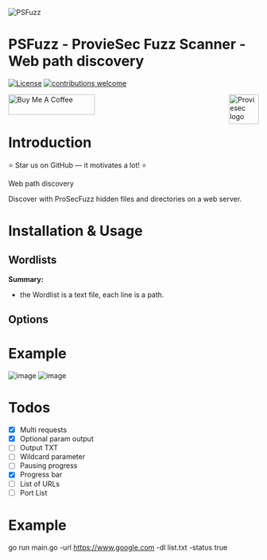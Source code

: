 ![PSFuzz](https://user-images.githubusercontent.com/6010786/176360134-adc6d195-60b0-4628-af06-b6b42afaffae.png)

# PSFuzz - ProvieSec Fuzz Scanner - Web path discovery
[![License](https://img.shields.io/badge/license-MIT-_red.svg)](https://opensource.org/licenses/MIT)
[![contributions welcome](https://img.shields.io/badge/contributions-welcome-brightgreen.svg?style=flat)](https://github.com/dwisiswant0/go-dork/issues)

<a href="https://proviesec.org/">
    <img src="https://avatars.githubusercontent.com/u/92156402?s=400&u=7fe0dbb9085a37818ee8c2b061432a9a69cbff42&v=4" alt="Proviesec logo" title="Proviesec" align="right" height="60" />
</a>
<a href="https://www.buymeacoffee.com/proviesec" target="_blank"><img src="https://cdn.buymeacoffee.com/buttons/default-orange.png" alt="Buy Me A Coffee" height="41" width="174"></a>

# Introduction 

:star: Star us on GitHub — it motivates a lot! :star:

Web path discovery

Discover with ProSecFuzz hidden files and directories on a web server.
# Installation & Usage

Wordlists
---------------
**Summary:**
  - the Wordlist is a text file, each line is a path.
  
Options
---------------

# Example
![image](https://user-images.githubusercontent.com/6010786/176218589-4f5f2204-fe84-4ed5-aef6-35c04d286d53.png)
![image](https://user-images.githubusercontent.com/6010786/176218657-490a1260-dac7-4764-a9c2-778c6b066f55.png)


# Todos

- [x] Multi requests
- [x] Optional param output
- [ ] Output TXT
- [ ] Wildcard parameter
- [ ] Pausing progress
- [x] Progress bar
- [ ] List of URLs
- [ ] Port List

# Example
go run main.go -url https://www.google.com -dl list.txt -status true

